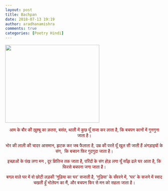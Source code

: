 ```yaml
---
layout: post
title: Bachpan
date: 2018-07-13 19:19
author: aradhanamishra
comments: true
categories: [Poetry Hindi]
---
```

<img class="size-medium wp-image-76 aligncenter" src="http://www.aradhanamishra.com/wp-content/uploads/2018/07/childhood-300x248.jpg" alt="" width="300" height="248" />
<div class="text_exposed_show">
<p style="text-align: center;"><span style="color: #800000;">आम के बौर की ख़ुश्बू का क़तरा,</span>
<span style="color: #800000;">बसंत, थाली में कुछ यूँ सजा कर लाता है,</span>
<span style="color: #800000;">कि बचपन कानों में गुनगुना जाता है।</span></p>
<p style="text-align: center;"><span style="color: #800000;">भोर की लाली की चादर आसमान, झटक कर जब फैलाता है,</span>
<span style="color: #800000;">उम्र की परतें यूँ खुल सी जाती हैं अंगड़ाइयों के संग, <span class="text_exposed_show">
कि बचपन फिर गुदगुदा जाता है।</span></span></p>

<div class="text_exposed_show">
<p style="text-align: center;"><span style="color: #800000;">इच्छाओं के पंख लगा मन , दूर क्षितिज तक जाता है,</span>
<span style="color: #800000;">परिंदों के संग होड़ लगा यूँ साँझ ढले घर आता है,</span>
<span style="color: #800000;">कि फिरसे बचपना जगा जाता है।</span></p>
<p style="text-align: center;"><span style="color: #800000;">बगल वाले घर में वो छोटी लड़की ‘गुड़िया का घर’ सजाती है,</span>
<span style="color: #800000;">‘गुड़िया’ के सँवरने में, ‘घर’ के सजने में स्वाद चखती हूँ भोलेपन का मैं,</span>
<span style="color: #800000;">और बचपन फिर से मन को सहला जाता है।</span></p>

</div>
</div>
